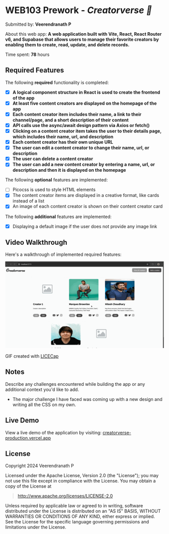 # WEB103 Prework - _Creatorverse 🚀_

Submitted by: **Veerendranath P**

About this web app: **A web application built with Vite, React, React Router v6, and Supabase that allows users to manage their favorite creators by enabling them to create, read, update, and delete records.**

Time spent: **78** hours

## Required Features

The following **required** functionality is completed:

<!-- 👉🏿👉🏿👉🏿 Make sure to check off completed functionality below -->

- [x] **A logical component structure in React is used to create the frontend of the app**
- [x] **At least five content creators are displayed on the homepage of the app**
- [x] **Each content creator item includes their name, a link to their channel/page, and a short description of their content**
- [x] **API calls use the async/await design pattern via Axios or fetch()**
- [x] **Clicking on a content creator item takes the user to their details page, which includes their name, url, and description**
- [x] **Each content creator has their own unique URL**
- [x] **The user can edit a content creator to change their name, url, or description**
- [x] **The user can delete a content creator**
- [x] **The user can add a new content creator by entering a name, url, or description and then it is displayed on the homepage**

The following **optional** features are implemented:

- [ ] Picocss is used to style HTML elements
- [x] The content creator items are displayed in a creative format, like cards instead of a list
- [x] An image of each content creator is shown on their content creator card

The following **additional** features are implemented:

- [x] Displaying a default image if the user does not provide any image link

## Video Walkthrough

Here's a walkthrough of implemented required features:

<img src='./public/web103_prework.gif' title='Video Walkthrough' width='' alt='Video Walkthrough' />

GIF created with [LICECap](https://www.cockos.com/licecap/)

## Notes

Describe any challenges encountered while building the app or any additional context you'd like to add.

- The major challenge I have faced was coming up with a new design and writing all the CSS on my own.

## Live Demo

View a live demo of the application by visiting: [creatorverse-production.vercel.app](https://creatorverse-production.vercel.app/)

## License

Copyright 2024 Veerendranath P

Licensed under the Apache License, Version 2.0 (the "License"); you may not use this file except in compliance with the License. You may obtain a copy of the License at

> http://www.apache.org/licenses/LICENSE-2.0

Unless required by applicable law or agreed to in writing, software distributed under the License is distributed on an "AS IS" BASIS, WITHOUT WARRANTIES OR CONDITIONS OF ANY KIND, either express or implied. See the License for the specific language governing permissions and limitations under the License.
